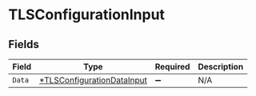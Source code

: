 # TLSConfigurationInput


## Fields

| Field                                                                          | Type                                                                           | Required                                                                       | Description                                                                    |
| ------------------------------------------------------------------------------ | ------------------------------------------------------------------------------ | ------------------------------------------------------------------------------ | ------------------------------------------------------------------------------ |
| `Data`                                                                         | [*TLSConfigurationDataInput](../../models/shared/tlsconfigurationdatainput.md) | :heavy_minus_sign:                                                             | N/A                                                                            |